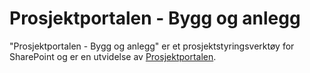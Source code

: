 # Prosjektportalen - Bygg og anlegg

"Prosjektportalen - Bygg og anlegg" er et prosjektstyringsverktøy for SharePoint og er en utvidelse av <a href="https://raw.githubusercontent.com/Puzzlepart/prosjektportalen">Prosjektportalen</a>.
